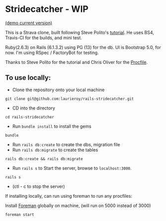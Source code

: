 # Stridecatcher - WIP

[(demo current version)](https://laurie-stridecatcher.herokuapp.com)

This is a Strava clone, built following Steve Polito's [tutorial](https://www.railscodealong.com). He uses BS4, Travis-CI for the builds, and mini test.

Ruby(2.6.3) on Rails (6.1.3.2) using PG (13) for the db. UI is Bootstrap 5.0, for now. I'm using RSpec / FactoryBot for testing.

Thanks to Steve Polito for the tutorial and Chris Oliver for the [Procfile](https://github.com/excid3/jumpstart/blob/master/Procfile.dev).

## To use locally:

- Clone the repository onto your local machine

```
git clone git@github.com:laurieroy/rails-stridecatcher.git
```

- CD into the directory

```
cd rails-stridecatcher
```

- Run `bundle install` to install the gems

```
bundle
```

- Run `rails db:create` to create the dbs, migration file
- Run `rails db:migrate` to create the tables

```
rails db:create && rails db:migrate
```

- Run `rails s` to Start the server, browse to `localhost:3000`.

```
rails s
```

- (ctl - c to stop the server)

If installing locally, can run using foreman to run any procfiles:

Install [Foreman](https://github.com/ddollar/foreman) globally on machine, (will run on 5000 instead of 3000)

```
foreman start
```
